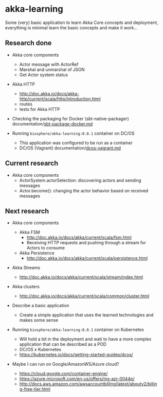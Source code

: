 # akka-learning
Some (very) basic application to learn Akka Core concepts and deployment, everything is minimal learn the basic concepts and make it work...

## Research done
* Akka core components
    * Actor message with ActorRef 
    * Marshal and unmarshal of JSON
    * Get Actor system status
* Akka HTTP
    * http://doc.akka.io/docs/akka-http/current/scala/http/introduction.html
    * routes
    * tests for Akka HTTP
    
* Checking the packaging for Docker (sbt-native-packager) documentation/[sbt-package-docker.md](documentation/sbt-package-docker.md)

* Running `biosphere/akka-learning:0.0.1` container on DC/OS 
    * This application was configured to be run as a container
    * DC/OS (Vagrant) documentation/[dcos-vagrant.md](documentation/dcos-vagrant.md)

## Current research
* Akka core components
    * ActorSystem.actorSelection: discovering actors and sending messages
    * Actor.become(): changing the actor behavior based on received messages

## Next research
* Akka core components
    * Akka FSM
        * http://doc.akka.io/docs/akka/current/scala/fsm.html
        * Receiving HTTP requests and pushing through a stream for Actors to consume  
    * Akka Persistence
        * http://doc.akka.io/docs/akka/current/scala/persistence.html

* Akka Streams
    * http://doc.akka.io/docs/akka/current/scala/stream/index.html

* Akka clusters
    * http://doc.akka.io/docs/akka/current/scala/common/cluster.html

* Describe a basic application
    * Create a simple application that uses the learned technologies and makes some sense

* Running `biosphere/akka-learning:0.0.1` container on Kubernetes
    * Will hold a bit in the deployment and wati to have a more complex application that can be described as a POD
    * DC/OS x Kubernetes
	* https://kubernetes.io/docs/getting-started-guides/dcos/

* Maybe I can run on Google/AmazonWS/Azure cloud?
    * https://cloud.google.com/container-engine/
    * https://azure.microsoft.com/en-us/offers/ms-azr-0044p/
    * http://docs.aws.amazon.com/awsaccountbilling/latest/aboutv2/billing-free-tier.html
